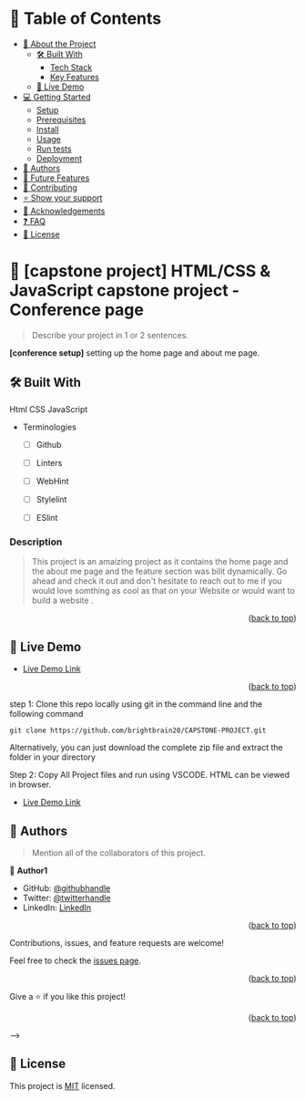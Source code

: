 <a name="readme-top"></a>

<!--
HOW TO USE:
This is an example of how you may give instructions on setting up your project locally.

Modify this file to match your project and remove sections that don't apply.

REQUIRED SECTIONS:
- Table of Contents
- About the Project
  - Built With
  - Live Demo
- Getting Started
- Authors
- Future Features
- Contributing
- Show your support
- Acknowledgements
- License

After you're finished please remove all the comments and instructions!
-->

<!-- <div align="center">

  <img src="murple_logo.png" alt="logo" width="140"  height="auto" />
  <br/>

  <h3><b>Microverse README Template</b></h3>

</div> -->

<!-- TABLE OF CONTENTS -->

# 📗 Table of Contents

- [📖 About the Project](#about-project)
  - [🛠 Built With](#built-with)
    - [Tech Stack](#tech-stack)
    - [Key Features](#key-features)
  - [🚀 Live Demo](#live-demo)
- [💻 Getting Started](#getting-started)
  - [Setup](#setup)
  - [Prerequisites](#prerequisites)
  - [Install](#install)
  - [Usage](#usage)
  - [Run tests](#run-tests)
  - [Deployment](#triangular_flag_on_post-deployment)
- [👥 Authors](#authors)
- [🔭 Future Features](#future-features)
- [🤝 Contributing](#contributing)
- [⭐️ Show your support](#support)
- [🙏 Acknowledgements](#acknowledgements)
- [❓ FAQ](#faq)
- [📝 License](#license)

<!-- PROJECT DESCRIPTION -->

# 📖 [capstone project] <a name="about-project">HTML/CSS & JavaScript capstone project - Conference page</a>

> Describe your project in 1 or 2 sentences.

**[conference setup]** setting up the home page and about me page.

## 🛠 Built With
 <a name="built-with">Html</a>
 <a name="built-with">CSS</a>
<a name="built-with">JavaScript</a>

- Terminologies
  - [ ] Github
  - [ ] Linters
  - [ ] WebHint
  - [ ] Stylelint
  - [ ] ESlint


<!-- ### Tech Stack <a name="tech-stack"></a>

> Describe the tech stack and include only the relevant sections that apply to your project.

<details>
  <summary>Client</summary>
  <ul>
    <li><a href="https://reactjs.org/">React.js</a></li>
  </ul>
</details>

<details>
  <summary>Server</summary>
  <ul>
    <li><a href="https://expressjs.com/">Express.js</a></li>
  </ul>
</details>

<details>
<summary>Database</summary>
  <ul>
    <li><a href="https://www.postgresql.org/">PostgreSQL</a></li>
  </ul>
</details>

<!-- Features -->

<!-- ### Key Features <a name="key-features"></a> -->

### Description 

 > This project is an amaizing  project as it contains the home page and the about me page and the feature section was bilit dynamically. Go ahead and check it out and don't hesitate to reach out to me if you would love somthing as cool as that on your Website or would want to build a website .


<p align="right">(<a href="#readme-top">back to top</a>)</p> 

<!--LOOM LIVE DEMO -->

## 🚀 Live Demo <a name="live-demo"></a>



- [Live Demo Link]( https://brightbrain20.github.io/CAPSTONE-PROJECT/)

<p align="right">(<a href="#readme-top">back to top</a>)</p>

<!-- GETTING STARTED -->

step 1:
Clone this repo locally using git in the command line and the following command

```
git clone https://github.com/brightbrain20/CAPSTONE-PROJECT.git
```

Alternatively, you can just download the complete zip file and extract the folder in your directory

Step 2:
Copy All Project files and run using VSCODE. HTML can be viewed in browser.

- [Live Demo Link]( https://www.loom.com/share/7bbe6d1ff4d748efb5ab68b79d13d19f)


<!-- AUTHORS -->

## 👥 Authors <a name="authors"></a>

> Mention all of the collaborators of this project.

👤 **Author1**

- GitHub: [@githubhandle](https://github.com/brightbrain20)
- Twitter: [@twitterhandle](https://twitter.com/BrightEzeamaka)
- LinkedIn: [LinkedIn](https://www.linkedin.com/in/bright-ezeamaka-752837237/)

<!-- 👤 **Author2**

- GitHub: [@githubhandle](https://github.com/githubhandle)
- Twitter: [@twitterhandle](https://twitter.com/twitterhandle)
- LinkedIn: [LinkedIn](https://linkedin.com/in/linkedinhandle)

<p align="right">(<a href="#readme-top">back to top</a>)</p>

<!-- FUTURE FEATURES -->

<!-- ## 🔭 Future Features <a name="future-features"></a>

> Describe 1 - 3 features you will add to the project.

- [ ] **[populate cards with project]**
- [ ] **[Add aminations to card section]**
- [ ] **[Add DOM on deskstop]** -->

<p align="right">(<a href="#readme-top">back to top</a>)</p> 

<!-- CONTRIBUTING -->

<!-- ## 🤝 Contributing <a name="contributing"></a> -->


Contributions, issues, and feature requests are welcome!

Feel free to check the [issues page](../../issues/).

<p align="right">(<a href="#readme-top">back to top</a>)</p>

<!-- SUPPORT -->
Give a ⭐️ if you like this project!

<p align="right">(<a href="#readme-top">back to top</a>)</p>

<!-- ACKNOWLEDGEMENTS -->

<!-- ## 🙏 Acknowledgments <a name="acknowledgements"></a>

> Give credit to everyone who inspired your codebase.

I would like to thank...

<p align="right">(<a href="#readme-top">back to top</a>)</p> --> -->

<!-- FAQ (optional) -->

<!-- ## ❓ FAQ <a name="faq"></a>

> Add at least 2 questions new developers would ask when they decide to use your project.

- **[Question_1]**

  - [Answer_1]

- **[Question_2]**

  - [Answer_2]

<p align="right">(<a href="#readme-top">back to top</a>)</p> -->

<!-- LICENSE -->

 ## 📝 License <a name="license"></a>

This project is [MIT](https://github.com/brightbrain20/capstone-project/new/master) licensed. 

<!-- _NOTE: we recommend using the [MIT license](https://choosealicense.com/licenses/mit/) - you can set it up quickly by [using templates available on GitHub](https://docs.github.com/en/communities/setting-up-your-project-for-healthy-contributions/adding-a-license-to-a-repository). You can also use [any other license](https://choosealicense.com/licenses/) if you wish._ -->

<!-- <p align="right">(<a href="#readme-top">back to top</a>)</p> -->
